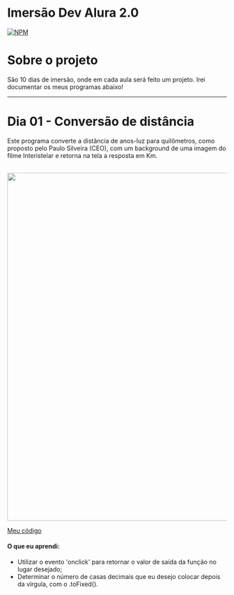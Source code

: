 # Imersão Dev Alura 2.0
[![NPM](https://img.shields.io/npm/l/react)](https://github.com/joaobruno05/imersaoAlura2.0/blob/main/license.txt)

# Sobre o projeto

São 10 dias de imersão, onde em cada aula será feito um projeto. Irei documentar os meus programas abaixo!

<hr>

# Dia 01 - Conversão de distância

Este programa converte a distância de anos-luz para quilômetros, como proposto pelo Paulo Silveira (CEO), com um background de uma imagem do filme Interistelar e retorna na tela a resposta em Km.

<br>

<img src="https://github.com/joaobruno05/imersaoAlura2.0/blob/main/projetos/dia01/Conversor%20de%20dist%C3%A2ncia.gif" width="800">

[Meu código](https://github.com/joaobruno05/imersaoAlura2.0/tree/main/projetos/dia01)

#### O que eu aprendi:
- Utilizar o evento 'onclick' para retornar o valor de saída da função no lugar desejado;
- Determinar o número de casas decimais que eu desejo colocar depois da vírgula, com o .toFixed().
